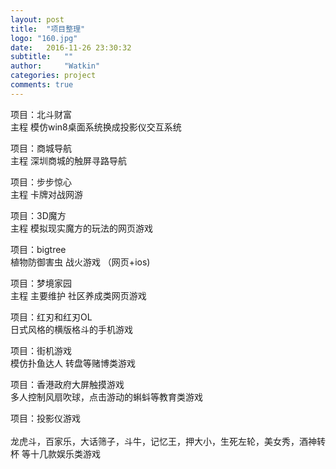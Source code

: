 ```yaml
---
layout: post
title:  "项目整理"
logo: "160.jpg"
date:   2016-11-26 23:30:32
subtitle:   ""
author:     "Watkin"
categories: project
comments: true
---
```


项目：北斗财富<br>
主程 模仿win8桌面系统换成投影仪交互系统 <br>

项目：商城导航<br>
主程 深圳商城的触屏寻路导航<br>

项目：步步惊心<br>
主程 卡牌对战网游<br>

项目：3D魔方<br>
主程 模拟现实魔方的玩法的网页游戏<br>

项目：bigtree <br>
植物防御害虫 战火游戏 （网页+ios)<br>

项目：梦境家园<br>
主程 主要维护 社区养成类网页游戏<br>

项目：红刃和红刃OL<br>
日式风格的横版格斗的手机游戏<br>

项目：街机游戏<br>
模仿扑鱼达人 转盘等赌博类游戏<br>

项目：香港政府大屏触摸游戏<br>
多人控制风扇吹球，点击游动的蝌蚪等教育类游戏 <br>

项目：投影仪游戏<br><br>
龙虎斗，百家乐，大话筛子，斗牛，记忆王，押大小，生死左轮，美女秀，酒神转杯 等十几款娱乐类游戏 <br>